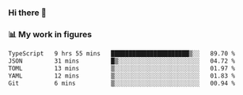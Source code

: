 ### Hi there 👋

### 📊 My work in figures

<!--START_SECTION:waka-->

```txt
TypeScript   9 hrs 55 mins   ██████████████████████▒░░   89.70 %
JSON         31 mins         █▒░░░░░░░░░░░░░░░░░░░░░░░   04.72 %
TOML         13 mins         ▒░░░░░░░░░░░░░░░░░░░░░░░░   01.97 %
YAML         12 mins         ▒░░░░░░░░░░░░░░░░░░░░░░░░   01.83 %
Git          6 mins          ▒░░░░░░░░░░░░░░░░░░░░░░░░   00.94 %
```

<!--END_SECTION:waka-->

